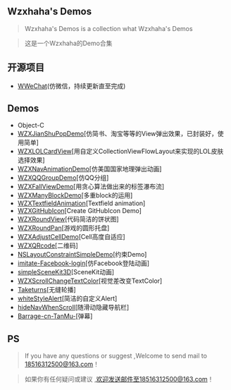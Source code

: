 ##  Wzxhaha's Demos 
> Wzxhaha's Demos is a collection what Wzxhaha's Demos

> 这是一个Wzxhaha的Demo合集


## 开源项目

*  [WWeChat](https://github.com/Wzxhaha/WWeChat)(仿微信，持续更新直至完成)

##  Demos
*   Object-C
  *   [WZXJianShuPopDemo](https://github.com/Wzxhaha/WZXJianShuPopDemo)[仿简书、淘宝等等的View弹出效果，已封装好，使用简单]
  *   [WZXLOLCardView](https://github.com/Wzxhaha/WZXLOLCardView)[用自定义CollectionViewFlowLayout来实现的LOL皮肤选择效果]
  *   [WZXNavAnimationDemo](https://github.com/Wzxhaha/WZXNavAnimationDemo)[仿美国国家地理弹出动画]
  *   [WZXQQGroupDemo](https://github.com/Wzxhaha/WZXQQGroupDemo)[仿QQ分组]
  *   [WZXFallViewDemo](https://github.com/Wzxhaha/WZXFallViewDemo)[用贪心算法做出来的标签瀑布流] 
  *   [WZXManyBlockDemo](https://github.com/Wzxhaha/WZXManyBlockDemo)[多重block的运用]
  *   [WZXTextfieldAnimation](https://github.com/Wzxhaha/WZXTextfieldAnimation)[Textfield animation]
  *   [WZXGitHubIcon](https://github.com/Wzxhaha/WZXGitHubIcon)[Create GitHubIcon Demo]
  *   [WZXRoundView](https://github.com/Wzxhaha/WZXRoundView)[代码简洁的饼状图]
  *   [WZXRoundPan](https://github.com/Wzxhaha/WZXRoundPan)[游戏的圆形托盘]
  *   [WZXAdjustCellDemo](https://github.com/Wzxhaha/WZXAdjustCellDemo)[Cell高度自适应]
  *   [WZXQRcode](https://github.com/Wzxhaha/WZXQRcode)[二维码]
  *   [NSLayoutConstraintSimpleDemo](https://github.com/Wzxhaha/NSLayoutConstraintSimpleDemo)[约束Demo]
  *   [imitate-Facebook-login](https://github.com/Wzxhaha/imitate-Facebook-login)[仿Facebook登陆动画]
  *   [simpleSceneKit3D](https://github.com/Wzxhaha/simpleSceneKit3D)[SceneKit动画]
  *   [WZXScrollChangeTextColor](https://github.com/Wzxhaha/WZXScrollChangeTextColor)[视觉差改变TextColor]
  *   [Taketurns](https://github.com/Wzxhaha/Taketurns)[无缝轮播]
  *   [whiteStyleAlert](https://github.com/Wzxhaha/whiteStyleAlert)[简洁的自定义Alert]
  *   [hideNavWhenScroll](https://github.com/Wzxhaha/hideNavWhenScroll)[随滑动隐藏导航栏]
  *   [Barrage-cn-TanMu-](https://github.com/Wzxhaha/Barrage-cn-TanMu-)[弹幕]

## PS
> If you have any questions or suggest ,Welcome to send mail to 18516312500@163.com！


> 如果你有任何疑问或建议 ,欢迎发送邮件至18516312500@163.com！

